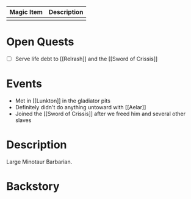 | Magic Item | Description |
| ---------- | ----------- |
|            |             |

# Open Quests
- [ ] Serve life debt to [[Relrash]] and the [[Sword of Crissis]]

# Events
* Met in [[Lunkton]] in the gladiator pits
* Definitely didn't do anything untoward with [[Aelar]]
* Joined the [[Sword of Crissis]] after we freed him and several other slaves

# Description
Large Minotaur Barbarian.

# Backstory
